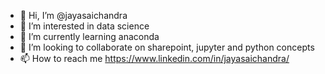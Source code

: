 - 👋 Hi, I’m @jayasaichandra
- 👀 I’m interested in data science
- 🌱 I’m currently learning anaconda
- 💞️ I’m looking to collaborate on sharepoint, jupyter and python concepts 
- 📫 How to reach me https://www.linkedin.com/in/jayasaichandra/

<!---
jayasaichandra/jayasaichandra is a ✨ special ✨ repository because its `README.md` (this file) appears on your GitHub profile.
You can click the Preview link to take a look at your changes.
--->
